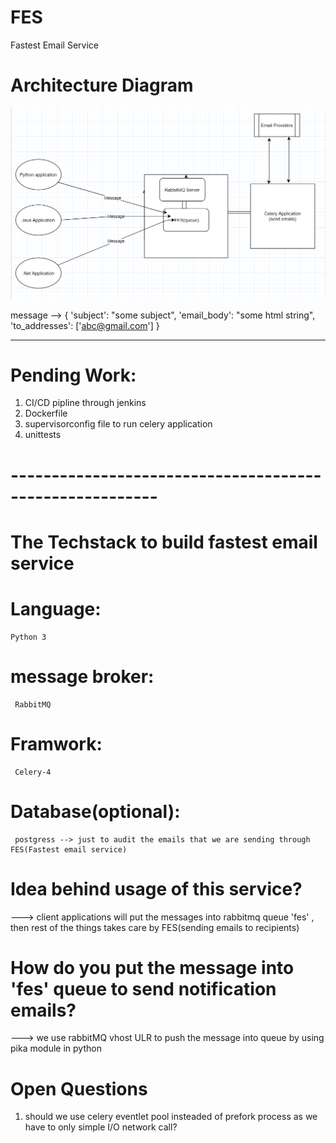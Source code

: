 # FES
 Fastest Email Service
 
# Architecture Diagram


![Alt text](https://github.com/satyareddy-d/FES/blob/master/FES_Architecture.PNG?raw=true "Diagram")


message --> {
    'subject': "some subject",
    'email_body': "some html string",
    'to_addresses': ['abc@gmail.com']
}

---------------------------------------------------------

# Pending Work:
 1) CI/CD pipline through jenkins
 2) Dockerfile
 3) supervisorconfig file to run celery application
 4) unittests
 

# --------------------------------------------------------

#  The Techstack to build fastest email service
# Language:
    Python 3
# message broker:
     RabbitMQ
# Framwork:
     Celery-4

# Database(optional):
     postgress --> just to audit the emails that we are sending through FES(Fastest email service)



# Idea behind usage of this service?
  ---> client applications will put the messages into rabbitmq queue 'fes' , then rest of the things takes care by FES(sending emails to recipients)
# How do you put the message into 'fes' queue to send notification emails?
  ---> we use rabbitMQ vhost ULR to push the message into queue by using pika module in python
  
# Open Questions
1) should we use celery eventlet pool insteaded of prefork process as we have to only simple I/O network call?
 
